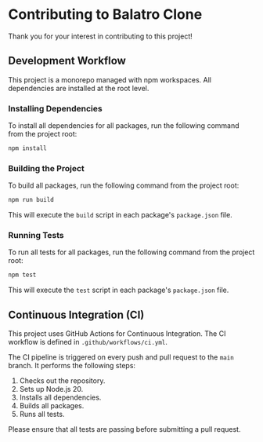 # Contributing to Balatro Clone

Thank you for your interest in contributing to this project!

## Development Workflow

This project is a monorepo managed with npm workspaces. All dependencies are installed at the root level.

### Installing Dependencies

To install all dependencies for all packages, run the following command from the project root:

```bash
npm install
```

### Building the Project

To build all packages, run the following command from the project root:

```bash
npm run build
```

This will execute the `build` script in each package's `package.json` file.

### Running Tests

To run all tests for all packages, run the following command from the project root:

```bash
npm test
```

This will execute the `test` script in each package's `package.json` file.

## Continuous Integration (CI)

This project uses GitHub Actions for Continuous Integration. The CI workflow is defined in `.github/workflows/ci.yml`.

The CI pipeline is triggered on every push and pull request to the `main` branch. It performs the following steps:
1.  Checks out the repository.
2.  Sets up Node.js 20.
3.  Installs all dependencies.
4.  Builds all packages.
5.  Runs all tests.

Please ensure that all tests are passing before submitting a pull request.
